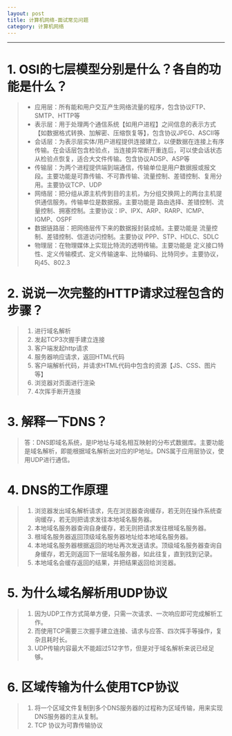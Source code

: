 ```yaml
---
layout: post
title: 计算机网络-面试常见问题
category: 计算机网络
---
```

---

# 1. OSI的七层模型分别是什么？各自的功能是什么？

> * 应用层：所有能和用户交互产生网络流量的程序，包含协议FTP、SMTP、HTTP等
> * 表示层：用于处理两个通信系统【如用户进程】之间信息的表示方式【如数据格式转换、加解密、压缩恢复等】，包含协议JPEG、ASCII等
> * 会话层：为表示层实体/用户进程提供连接建立，以便数据在连接上有序传输。在会话层包含检验点，当连接异常断开重连后，可以使会话状态从检验点恢复，适合大文件传输。包含协议ADSP、ASP等
> * 传输层：为两个进程提供端到端通信，传输单位是用户数据报或报文段。主要功能是可靠传输、不可靠传输、流量控制、差错控制、复用分用。主要协议TCP、UDP
> * 网络层：把分组从源主机传到目的主机，为分组交换网上的两台主机提供通信服务。传输单位是数据报。主要功能是 路由选择、差错控制、流量控制、拥塞控制。主要协议：IP、IPX、ARP、RARP、ICMP、IGMP、OSPF
> * 数据链路层：把网络层传下来的数据报封装成帧。主要功能是 流量控制、差错控制、信道访问控制。主要协议 PPP、STP、HDLC、SDLC
> * 物理层：在物理媒体上实现比特流的透明传输。主要功能是 定义接口特性、定义传输模式、定义传输速率、比特编码、比特同步。主要协议，Rj45、802.3



# 2. 说说一次完整的HTTP请求过程包含的步骤？

> 1. 进行域名解析
> 2. 发起TCP3次握手建立连接
> 3. 客户端发起http请求
> 4. 服务器响应请求，返回HTML代码
> 5. 客户端解析代码，并请求HTML代码中包含的资源【JS、CSS、图片等】
> 6. 浏览器对页面进行渲染
> 7. 4次挥手断开连接



# 3. 解释一下DNS？

> 答：DNS即域名系统，是IP地址与域名相互映射的分布式数据库。主要功能是域名解析，即能根据域名解析出对应的IP地址。DNS属于应用层协议，使用UDP进行通信。



# 4. DNS的工作原理

> 1. 浏览器发出域名解析请求，先在浏览器查询缓存，若无则在操作系统查询缓存，若无则把请求发往本地域名服务器。
> 2. 本地域名服务器查询自身缓存，若无则把请求发往根域名服务器。
> 3. 根域名服务器返回顶级域名服务器地址给本地域名服务器。
> 4. 本地域名服务器根据返回的地址再次发送请求。顶级域名服务器查询自身缓存，若无则返回下一层域名服务器，如此往复，直到找到记录。
> 5. 本地域名会缓存返回的结果，并把结果返回给浏览器。



# 5. 为什么域名解析用UDP协议

> 1. 因为UDP工作方式简单方便，只需一次请求、一次响应即可完成解析工作。
> 2. 而使用TCP需要三次握手建立连接、请求与应答、四次挥手等操作，复杂且耗时长。
> 3. UDP传输内容最大不能超过512字节，但是对于域名解析来说已经足够。



# 6. 区域传输为什么使用TCP协议

> 1. 将一个区域文件复制到多个DNS服务器的过程称为区域传输，用来实现DNS服务器的主从复制。
> 2. TCP 协议为可靠传输协议



